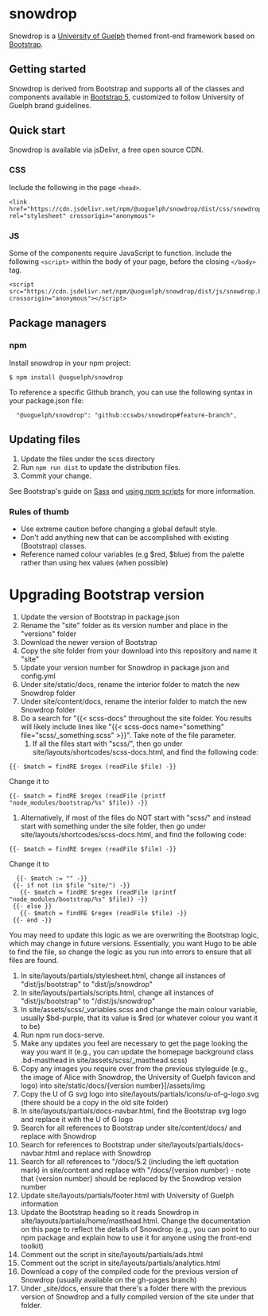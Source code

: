 # snowdrop

Snowdrop is a [University of Guelph](https://www.uoguelph.ca/) themed
front-end framework based on [Bootstrap](https://getbootstrap.com/).

## Getting started

Snowdrop is derived from Bootstrap and supports all of the classes and components available 
in [Bootstrap 5](https://getbootstrap.com/docs/5.1/getting-started/introduction/), customized
to follow University of Guelph brand guidelines.

## Quick start

Snowdrop is available via jsDelivr, a free open source CDN. 

### CSS

Include the following in the page `<head>`.

```  
<link href="https://cdn.jsdelivr.net/npm/@uoguelph/snowdrop/dist/css/snowdrop.min.css" rel="stylesheet" crossorigin="anonymous">
```

### JS

Some of the components require JavaScript to function. Include the
following `<script>` within the body of your page, before the closing
`</body>` tag.

```
<script src="https://cdn.jsdelivr.net/npm/@uoguelph/snowdrop/dist/js/snowdrop.bundle.min.js" crossorigin="anonymous"></script>
```

## Package managers

### npm

Install snowdrop in your npm project:

```
$ npm install @uoguelph/snowdrop
```

To reference a specific Github branch, you can use the following syntax in your package.json file:
 ```
   "@uoguelph/snowdrop": "github:ccswbs/snowdrop#feature-branch",
 ```

 ## Updating files

 1. Update the files under the scss directory
 2. Run `npm run dist` to update the distribution files.
 3. Commit your change.

 See Bootstrap's guide on [Sass](https://getbootstrap.com/docs/5.2/customize/sass/) and [using npm scripts](https://getbootstrap.com/docs/5.2/getting-started/contribute/#using-npm-scripts) for more information.

 ### Rules of thumb

 - Use extreme caution before changing a global default style.
 - Don't add anything new that can be accomplished with existing (Bootstrap) classes.
 - Reference named colour variables (e.g $red, $blue) from the palette rather than using hex values (when possible)

 # Upgrading Bootstrap version

 1. Update the version of Bootstrap in package.json
 1. Rename the "site" folder as its version number and place in the "versions" folder
 1. Download the newer version of Bootstrap
 1. Copy the site folder from your download into this repository and name it "site"
 1. Update your version number for Snowdrop in package.json and config.yml
 1. Under site/static/docs, rename the interior folder to match the new Snowdrop folder
 1. Under site/content/docs, rename the interior folder to match the new Snowdrop folder
 1. Do a search for "{{< scss-docs" throughout the site folder. You results will likely include lines like "{{< scss-docs name="something" file="scss/_something.scss" >}}". Take note of the file parameter.
    1. If all the files start with "scss/", then go under site/layouts/shortcodes/scss-docs.html, and find the following code:
 ```
 {{- $match = findRE $regex (readFile $file) -}}
 ```
 Change it to
 ```
 {{- $match = findRE $regex (readFile (printf "node_modules/bootstrap/%s" $file)) -}}
 ```
   1. Alternatively, if most of the files do NOT start with "scss/" and instead start with something under the site folder, then go under site/layouts/shortcodes/scss-docs.html, and find the following code:
 ```
 {{- $match = findRE $regex (readFile $file) -}}
 ```
 Change it to
 ```
   {{- $match := "" -}}
  {{- if not (in $file "site/") -}}
    {{- $match = findRE $regex (readFile (printf "node_modules/bootstrap/%s" $file)) -}}
  {{- else }}
    {{- $match = findRE $regex (readFile $file) -}}
  {{- end -}}
 ```

You may need to update this logic as we are overwriting the Bootstrap logic, which may change in future versions. Essentially, you want Hugo to be able to find the file, so change the logic as you run into errors to ensure that all files are found.

1. In site/layouts/partials/stylesheet.html, change all instances of "dist/js/bootstrap" to "dist/js/snowdrop"
1. In site/layouts/partials/scripts.html, change all instances of "dist/js/bootstrap" to "/dist/js/snowdrop"
1. In site/assets/scss/_variables.scss and change the main colour variable, usually $bd-purple, that its value is $red (or whatever colour you want it to be)
1. Run npm run docs-serve.
1. Make any updates you feel are necessary to get the page looking the way you want it (e.g., you can update the homepage background class .bd-masthead in site/assets/scss/_masthead.scss)
1. Copy any images you require over from the previous styleguide (e.g., the image of Alice with Snowdrop, the University of Guelph favicon and logo) into site/static/docs/{version number}]/assets/img
1. Copy the U of G svg logo into site/layouts/partials/icons/u-of-g-logo.svg (there should be a copy in the old site folder)
1. In site/layouts/partials/docs-navbar.html, find the Bootstrap svg logo and replace it with the U of G logo
1. Search for all references to Bootstrap under site/content/docs/ and replace with Snowdrop
1. Search for references to Bootstrap under site/layouts/partials/docs-navbar.html and replace with Snowdrop 
1. Search for all references to "/docs/5.2 (including the left quotation mark) in site/content and replace with "/docs/{version number} - note that {version number} should be replaced by the Snowdrop version number
1. Update site/layouts/partials/footer.html with University of Guelph information
1. Update the Bootstrap heading so it reads Snowdrop in site/layouts/partials/home/masthead.html. Change the documentation on this page to reflect the details of Snowdrop (e.g., you can point to our npm package and explain how to use it for anyone using the front-end toolkit)
1. Comment out the script in site/layouts/partials/ads.html
1. Comment out the script in site/layouts/partials/analytics.html
1. Download a copy of the compiled code for the previous version of Snowdrop (usually available on the gh-pages branch)
1. Under _site/docs, ensure that there's a folder there with the previous version of Snowdrop and a fully compiled version of the site under that folder.
